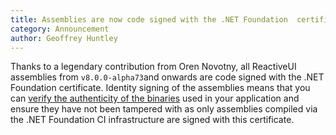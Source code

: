 ```yaml
---
title: Assemblies are now code signed with the .NET Foundation  certificate
category: Announcement
author: Geoffrey Huntley
---
```


Thanks to a legendary contribution from Oren Novotny, all ReactiveUI assemblies from `v8.0.0-alpha73`and onwards are code signed with the .NET Foundation certificate. Identity signing of the assemblies means that you can [verify the authenticity of the binaries](/docs/security/)  used in your application and ensure they have not been tampered with as only assemblies compiled via the .NET Foundation CI infrastructure are signed with this certificate.

